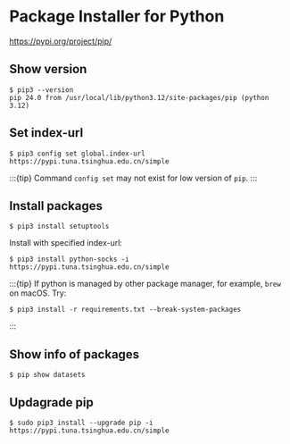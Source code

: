 # Package Installer for Python

<https://pypi.org/project/pip/>

## Show version

```console
$ pip3 --version
pip 24.0 from /usr/local/lib/python3.12/site-packages/pip (python 3.12)
```

## Set index-url

```console
$ pip3 config set global.index-url https://pypi.tuna.tsinghua.edu.cn/simple
```

:::{tip}
Command `config set` may not exist for low version of `pip`.
:::

## Install packages

```console
$ pip3 install setuptools
```

Install with specified index-url:

```console
$ pip3 install python-socks -i https://pypi.tuna.tsinghua.edu.cn/simple
```

:::{tip}
If python is managed by other package manager, for example, `brew` on macOS. Try:

```console
$ pip3 install -r requirements.txt --break-system-packages
```

:::

## Show info of packages

```console
$ pip show datasets
```

## Updagrade pip

```console
$ sudo pip3 install --upgrade pip -i https://pypi.tuna.tsinghua.edu.cn/simple
```
